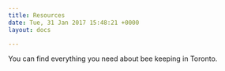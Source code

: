 ```yaml
---
title: Resources
date: Tue, 31 Jan 2017 15:48:21 +0000
layout: docs

---
```

You can find everything you need about bee keeping in Toronto. 